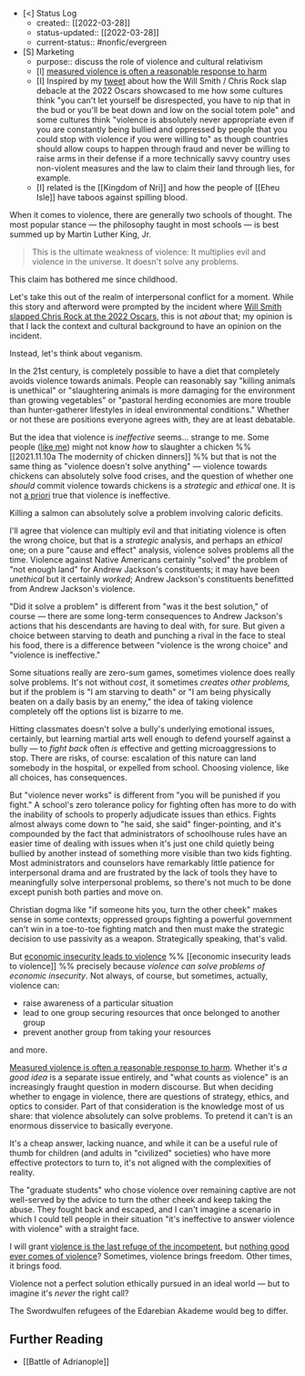 - [<] Status Log
	- created:: [[2022-03-28]]
	- status-updated:: [[2022-03-28]]
	- current-status:: #nonfic/evergreen 
- [S] Marketing
	- purpose:: discuss the role of violence and cultural relativism
	- [l] [measured violence is often a reasonable response to harm](https://twitter.com/magpiekilljoy/status/1508310900993888261) 
	- [I] Inspired by my [tweet](https://twitter.com/EleanorKonik/status/1508422616301854720) about how the Will Smith / Chris Rock slap debacle at the 2022 Oscars showcased to me how some cultures think "you can't let yourself be disrespected, you have to nip that in the bud or you'll be beat down and low on the social totem pole" and some cultures think "violence is absolutely never appropriate even if you are constantly being bullied and oppressed by people that you could stop with violence if you were willing to" as though countries should allow coups to happen through fraud and never be willing to raise arms in their defense if a more technically savvy country uses non-violent measures and the law to claim their land through lies, for example. 
	- [I] related is the [[Kingdom of Nri]] and how the people of [[Eheu Isle]] have taboos against spilling blood. 

When it comes to violence, there are generally two schools of thought. The most popular stance — the philosophy taught in most schools — is best summed up by Martin Luther King, Jr.

> This is the ultimate weakness of violence: It multiplies evil and violence in the universe. It doesn't solve any problems.

This claim has bothered me since childhood. 

Let's take this out of the realm of interpersonal conflict for a moment. While this story and afterword were prompted by the incident where [Will Smith slapped Chris Rock at the 2022 Oscars](https://www.bbc.com/news/entertainment-arts-60897004), this is not _about_ that; my opinion is that I lack the context and cultural background to have an opinion on the incident. 

Instead, let's think about veganism. 

In the 21st century, is completely possible to have a diet that completely avoids violence towards animals. People can reasonably say "killing animals is unethical" or "slaughtering animals is more damaging for the environment than growing vegetables" or "pastoral herding economies are more trouble than hunter-gatherer lifestyles in ideal environmental conditions." Whether or not these are positions everyone agrees with, they are at least debatable. 

But the idea that violence is _ineffective_ seems... strange to me. Some people ([like me](https://newsletter.eleanorkonik.com/vapid/)) might not know _how_ to slaughter a chicken %% [[2021.11.10a The modernity of chicken dinners]] %% but that is not the same thing as "violence doesn't solve anything" — violence towards chickens can absolutely solve food crises, and the question of whether one _should_ commit violence towards chickens is a _strategic_ and _ethical_ one. It is not [a priori](https://plato.stanford.edu/entries/apriori/) true that violence is ineffective. 

Killing a salmon can absolutely solve a problem involving caloric deficits. 

I'll agree that violence can multiply evil and that initiating violence is often the wrong choice, but that is a _strategic_ analysis, and perhaps an _ethical_ one; on a pure "cause and effect" analysis, violence solves problems all the time. Violence against Native Americans certainly "solved" the problem of "not enough land" for Andrew Jackson's constituents; it may have been _unethical_ but it certainly _worked_; Andrew Jackson's constituents benefitted from Andrew Jackson's violence. 

"Did it solve a problem" is different from "was it the best solution," of course — there are some long-term consequences to Andrew Jackson's actions that his descendants are having to deal with, for sure. But given a choice between starving to death and punching a rival in the face to steal his food, there is a difference between "violence is the wrong choice" and "violence is ineffective." 

Some situations really are zero-sum games, sometimes violence does really solve problems. It's not without _cost_, it sometimes _creates other problems,_ but if the problem is "I am starving to death" or "I am being physically beaten on a daily basis by an enemy," the idea of taking violence completely off the options list is bizarre to me. 

Hitting classmates doesn't solve a bully's underlying emotional issues, certainly, but learning martial arts well enough to defend yourself against a bully — to _fight back_ often _is_ effective and getting microaggressions to stop. There are risks, of course: escalation of this nature can land somebody in the hospital, or expelled from school. Choosing violence, like all choices, has consequences.

But "violence never works" is different from "you will be punished if you fight." A school's zero tolerance policy for fighting often has more to do with the inability of schools to properly adjudicate issues than ethics. Fights almost always come down to "he said, she said" finger-pointing, and it's compounded by the fact that administrators of schoolhouse rules have an easier time of dealing with issues when it's just one child quietly being bullied by another instead of something more visible than two kids fighting. Most administrators and counselors have remarkably little patience for interpersonal drama and are frustrated by the lack of tools they have to meaningfully solve interpersonal problems, so there's not much to be done except punish both parties and move on. 

Christian dogma like "if someone hits you, turn the other cheek" makes sense in some contexts; oppressed groups fighting a powerful government can't win in a toe-to-toe fighting match and then must make the strategic decision to use passivity as a weapon. Strategically speaking, that's valid. 

But [economic insecurity leads to violence](https://www.theguardian.com/global-development/2020/may/15/kenyas-pastoralists-face-hunger-and-conflict-as-locust-plague-continues) %% [[economic insecurity leads to violence]] %% precisely because _violence can solve problems of economic insecurity_. Not always, of course, but sometimes, actually, violence can:

- raise awareness of a particular situation
- lead to one group securing resources that once belonged to another group
- prevent another group from taking your resources

and more. 

[Measured violence is often a reasonable response to harm](https://twitter.com/magpiekilljoy/status/1508310900993888261). Whether it's _a good idea_ is a separate issue entirely, and "what counts as violence" is an increasingly fraught question in modern discourse. But when deciding whether to engage in violence, there are questions of strategy, ethics, and optics to consider. Part of that consideration is the knowledge most of us share: that violence absolutely can solve problems. To pretend it can't is an enormous disservice to basically everyone.  

It's a cheap answer, lacking nuance, and while it can be a useful rule of thumb for children (and adults in "civilized" societies) who have more effective protectors to turn to, it's not aligned with the complexities of reality. 

The "graduate students" who chose violence over remaining captive are not well-served by the advice to turn the other cheek and keep taking the abuse. They fought back and escaped, and I can't imagine a scenario in which I could tell people in their situation "it's ineffective to answer violence with violence" with a straight face. 

I will grant [violence is the last refuge of the incompetent](https://www.forbes.com/quotes/4550/), but [nothing good ever comes of violence](https://www.forbes.com/quotes/6682/)? Sometimes, violence brings freedom. Other times, it brings food. 

Violence not a perfect solution ethically pursued in an ideal world — but to imagine it's _never_ the right call? 

The Swordwulfen refugees of the Edarebian Akademe would beg to differ.

## Further Reading

* [[Battle of Adrianople]]



